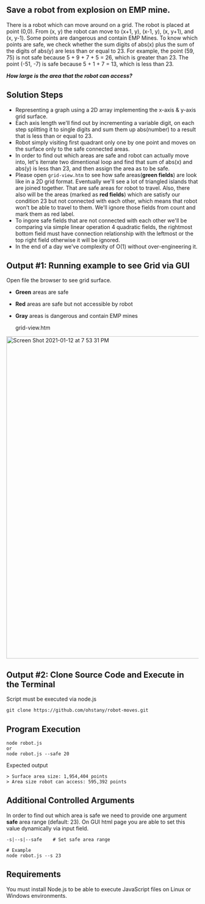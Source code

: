 ## Save a robot from explosion on EMP mine.

There is a robot which can move around on a grid. The robot is placed at point (0,0). From (x, y) the robot can move to (x+1,
y), (x-1, y), (x, y+1), and (x, y-1). Some points are dangerous and contain EMP Mines. To know which points are safe, we check
whether the sum digits of abs(x) plus the sum of the digits of abs(y) are less than or equal to 23. For example, the point (59, 75) is not safe because 5 + 9 + 7 + 5 = 26, which is greater than 23. The point (-51, -7) is safe because 5 + 1 + 7 = 13, which is
less than 23.

**_How large is the area that the robot can access?_**

## Solution Steps

-   Representing a graph using a 2D array implementing the x-axis & y-axis grid surface.
-   Each axis length we'll find out by incrementing a variable digit, on each step splitting it to single digits and sum them up abs(number) to a result that is less than or equal to 23.
-   Robot simply visiting first quadrant only one by one point and moves on the surface only to the safe connected areas.
-   In order to find out which areas are safe and robot can actually move into, let's iterrate two dimentional loop and find that sum of abs(x) and abs(y) is less than 23, and then assign the area as to be safe.
-   Please open `grid-view.htm` to see how safe areas(**green fields**) are look like in a 2D grid format. Eventually we'll see a lot of triangled islands that are joined together. That are safe areas for robot to travel. Also, there also will be the areas (marked as **red fields**) which are satisfy our condition 23 but not connected with each other, which means that robot won't be able to travel to them. We'll ignore those fields from count and mark them as red label.
-   To ingore safe fields that are not connected with each other we'll be comparing via simple linear operation 4 quadratic fields, the rightmost bottom field must have connection relationship with the leftmost or the top right field otherwise it will be ignored.
-   In the end of a day we've complexity of O(1) without over-engineering it.

## Output #1: Running example to see Grid via GUI

Open file the browser to see grid surface.

-   **Green** areas are safe
-   **Red** areas are safe but not accessible by robot
-   **Gray** areas is dangerous and contain EMP mines

    grid-view.htm
    
<img width="842" alt="Screen Shot 2021-01-12 at 7 53 31 PM" src="https://user-images.githubusercontent.com/44670054/104306412-411a9c00-5511-11eb-81b8-79249205fb1a.png">


## Output #2: Clone Source Code and Execute in the Terminal

Script must be executed via node.js

    git clone https://github.com/ohstany/robot-moves.git

## Program Execution

    node robot.js
    or
    node robot.js --safe 20

Expected output

    > Surface area size: 1,954,404 points
    > Area size robot can access: 595,392 points

## Additional Controlled Arguments

In order to find out which area is safe we need to provide one argument **safe** area range (default: 23).
On GUI html page you are able to set this value dynamically via input field.

    -s|--s|--safe    # Set safe area range

    # Example
    node robot.js --s 23

## Requirements

You must install Node.js to be able to execute JavaScript files on Linux or Windows environments.
